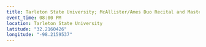 ```yaml
---
title: Tarleton State University; McAllister/Ames Duo Recital and Masterclass
event_time: 08:00 PM
location: Tarleton State University
latitude: "32.2160426"
longitude: "-98.2159537"
---
```

